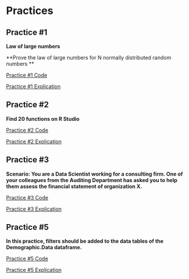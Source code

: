 # Practices
## Practice #1

**Law of large numbers**

**Prove the law of large numbers for N normally distributed random numbers  **

[Practice #1 Code](https://github.com/Marquez99/Data_Mining/blob/Unit_1/Practices/Practica%201.R)

[Practice #1 Explication](https://github.com/Marquez99/Data_Mining/blob/Unit_1/Practices/Practice%20%231.md)

## Practice #2
**Find 20 functions on R Studio**

[Practice #2 Code](https://github.com/Marquez99/Data_Mining/blob/Unit_1/Practices/Practica%202.R)

[Practice #2 Explication](https://github.com/Marquez99/Data_Mining/blob/Unit_1/Practices/Practice%20%232.md)

## Practice #3
**Scenario: You are a Data Scientist working for a consulting firm. One of your colleagues from the Auditing Department has asked you to help them assess the financial statement of organization X.**

[Practice #3 Code](https://github.com/Marquez99/Data_Mining/blob/Unit_1/Practices/Practica%203.R)

[Practice #3 Explication](https://github.com/Marquez99/Data_Mining/blob/Unit_1/Practices/Practice3.md)

## Practice #5
**In this practice, filters should be added to the data tables of the Demographic.Data dataframe.**

[Practice #5 Code](https://github.com/Marquez99/Data_Mining/blob/Unit_1/Practices/Practica%205.R)

[Practice #5 Explication](https://github.com/Marquez99/Data_Mining/blob/Unit_1/Practices/Practice%20%235.md)
